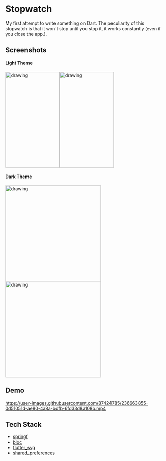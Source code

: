 # Stopwatch
My first attempt to write something on Dart. The peculiarity of this stopwatch is that it won't stop until you stop it, it works constantly (even if you close the app.).

Screenshots
---------------
#### Light Theme
<img src="https://user-images.githubusercontent.com/87424785/236663328-2cc0a22d-ad32-4d3e-aad0-69f81326afa5.png" alt="drawing" width="170" height="300"/><img src="https://user-images.githubusercontent.com/87424785/236663335-e61168da-a3d2-470c-951c-6d39eea9f634.png" alt="drawing" width="170" height="300"/>

#### Dark Theme
<img src="https://user-images.githubusercontent.com/87424785/236663359-d056c040-cfcc-4995-906d-c4b0a6941366.png" alt="drawing" width="300" height="300"/><img src="https://user-images.githubusercontent.com/87424785/236663362-1cae65f6-ac62-4ba2-ba59-8f3e9543f0a9.png" alt="drawing" width="300" height="300"/>

Demo
---------------
https://user-images.githubusercontent.com/87424785/236663855-0d51051d-ae80-4a8a-bdfb-6fd33d8a108b.mp4

Tech Stack
---------------
- [springf](https://pub.dev/packages/sprintf)
- [bloc](https://pub.dev/packages/bloc)
- [flutter_svg](https://pub.dev/packages/flutter_svg)
- [shared_preferences](https://pub.dev/packages/shared_preferences)
